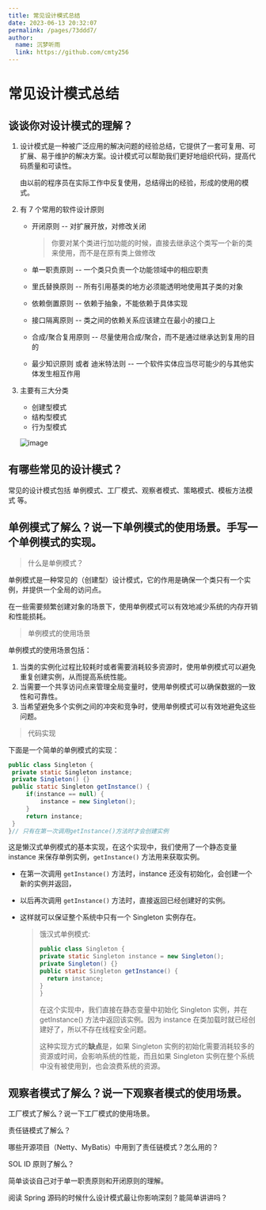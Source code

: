 ```yaml
---
title: 常见设计模式总结
date: 2023-06-13 20:32:07
permalink: /pages/73ddd7/
author: 
  name: 沉梦听雨
  link: https://github.com/cmty256
---
```

# 常见设计模式总结

## 谈谈你对设计模式的理解？

1. 设计模式是一种被广泛应用的解决问题的经验总结，它提供了一套可复用、可扩展、易于维护的解决方案。设计模式可以帮助我们更好地组织代码，提高代码质量和可读性。

   由以前的程序员在实际工作中反复使用，总结得出的经验，形成的使用的模式。

2. 有 7 个常用的软件设计原则

   - 开闭原则 -- 对扩展开放，对修改关闭

     > 你要对某个类进行加功能的时候，直接去继承这个类写一个新的类来使用，而不是在原有类上做修改

   - 单一职责原则 -- ⼀个类只负责⼀个功能领域中的相应职责

   - 里氏替换原则 -- 所有引用基类的地方必须能透明地使用其子类的对象

   - 依赖倒置原则 -- 依赖于抽象，不能依赖于具体实现

   - 接口隔离原则 -- 类之间的依赖关系应该建立在最小的接口上

   - 合成/聚合复用原则 -- 尽量使用合成/聚合，而不是通过继承达到复用的目的

   - 最少知识原则 或者 迪米特法则 -- 一个软件实体应当尽可能少的与其他实体发生相互作用

3. 主要有三大分类

   - 创建型模式
   - 结构型模式
   - 行为型模式

   ![image](https://cmty256.github.io/imgs-blog/images/image.5esivtv1v740.webp)

## 有哪些常见的设计模式？

常见的设计模式包括 单例模式、工厂模式、观察者模式、策略模式、模板方法模式 等。

## 单例模式了解么？说⼀下单例模式的使用场景。手写⼀个单例模式的实现。

> 什么是单例模式？

单例模式是一种常见的（创建型）设计模式，它的作用是确保一个类只有一个实例，并提供一个全局的访问点。

在一些需要频繁创建对象的场景下，使用单例模式可以有效地减少系统的内存开销和性能损耗。 

> 单例模式的使用场景

单例模式的使用场景包括：

1. 当类的实例化过程比较耗时或者需要消耗较多资源时，使用单例模式可以避免重复创建实例，从而提高系统性能。
2. 当需要一个共享访问点来管理全局变量时，使用单例模式可以确保数据的一致性和可靠性。
3. 当希望避免多个实例之间的冲突和竞争时，使用单例模式可以有效地避免这些问题。 

> 代码实现

下面是一个简单的单例模式的实现：

   ```java
public class Singleton {
    private static Singleton instance;
    private Singleton() {}
    public static Singleton getInstance() {
        if(instance == null) {
            instance = new Singleton();
        }
        return instance;
    }
}// 只有在第一次调用getInstance()方法时才会创建实例
   ```

这是懒汉式单例模式的基本实现，在这个实现中，我们使用了一个静态变量 instance 来保存单例实例，`getInstance()` 方法用来获取实例。

- 在第一次调用 `getInstance()` 方法时，instance 还没有初始化，会创建一个新的实例并返回，
- 以后再次调用 `getInstance()` 方法时，直接返回已经创建好的实例。
- 这样就可以保证整个系统中只有一个 Singleton 实例存在。

   >饿汉式单例模式:
   >
   >```java
   >public class Singleton {
   >private static Singleton instance = new Singleton();
   >private Singleton() {}
   >public static Singleton getInstance() {
   >   return instance;
   >}
   >}
   >```
   >
   >在这个实现中，我们直接在静态变量中初始化 Singleton 实例，并在 getInstance() 方法中返回该实例。因为 instance 在类加载时就已经创建好了，所以不存在线程安全问题。
   >
   >这种实现方式的**缺点**是，如果 Singleton 实例的初始化需要消耗较多的资源或时间，会影响系统的性能，而且如果 Singleton 实例在整个系统中没有被使用到，也会浪费系统的资源。

## 观察者模式了解么？说⼀下观察者模式的使⽤场景。





⼯⼚模式了解么？说⼀下⼯⼚模式的使⽤场景。

责任链模式了解么？

哪些开源项⽬（Netty、MyBatis）中⽤到了责任链模式？怎么⽤的？

SOL ID 原则了解么？

简单谈谈⾃⼰对于单⼀职责原则和开闭原则的理解。

阅读 Spring 源码的时候什么设计模式最让你影响深刻？能简单讲讲吗？
